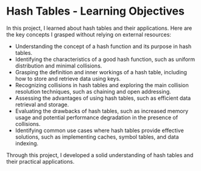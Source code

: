 # Hash Tables - Learning Objectives

In this project, I learned about hash tables and their applications. Here are the key concepts I grasped without relying on external resources:

- Understanding the concept of a hash function and its purpose in hash tables.
- Identifying the characteristics of a good hash function, such as uniform distribution and minimal collisions.
- Grasping the definition and inner workings of a hash table, including how to store and retrieve data using keys.
- Recognizing collisions in hash tables and exploring the main collision resolution techniques, such as chaining and open addressing.
- Assessing the advantages of using hash tables, such as efficient data retrieval and storage.
- Evaluating the drawbacks of hash tables, such as increased memory usage and potential performance degradation in the presence of collisions.
- Identifying common use cases where hash tables provide effective solutions, such as implementing caches, symbol tables, and data indexing.

Through this project, I developed a solid understanding of hash tables and their practical applications.